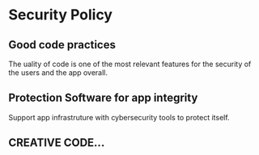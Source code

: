 # Security Policy

## Good code practices
The uality of code is one of the most relevant features for the security of the users and the app overall.

## Protection Software for app integrity
Support app infrastruture with cybersecurity tools to protect itself.

## CREATIVE CODE...
